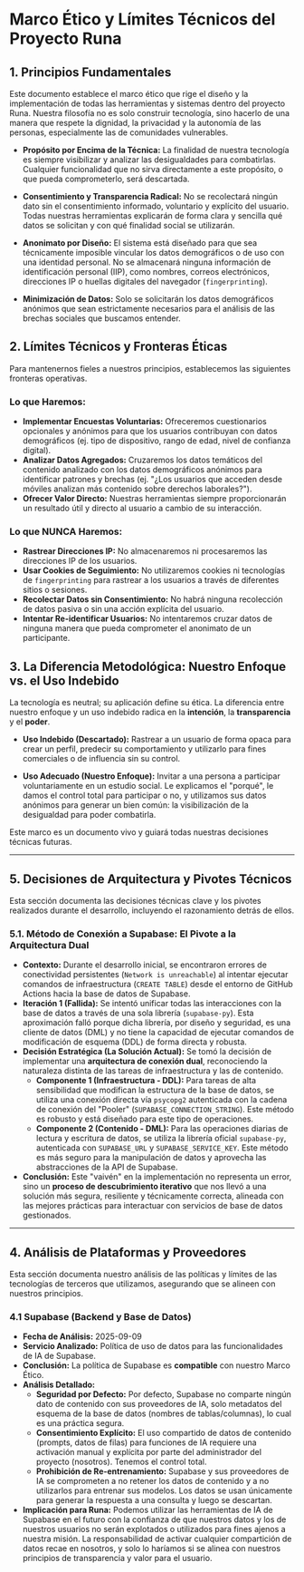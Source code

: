 # Marco Ético y Límites Técnicos del Proyecto Runa

## 1. Principios Fundamentales

Este documento establece el marco ético que rige el diseño y la implementación de todas las herramientas y sistemas dentro del proyecto Runa. Nuestra filosofía no es solo construir tecnología, sino hacerlo de una manera que respete la dignidad, la privacidad y la autonomía de las personas, especialmente las de comunidades vulnerables.

*   **Propósito por Encima de la Técnica:** La finalidad de nuestra tecnología es siempre visibilizar y analizar las desigualdades para combatirlas. Cualquier funcionalidad que no sirva directamente a este propósito, o que pueda comprometerlo, será descartada.

*   **Consentimiento y Transparencia Radical:** No se recolectará ningún dato sin el consentimiento informado, voluntario y explícito del usuario. Todas nuestras herramientas explicarán de forma clara y sencilla qué datos se solicitan y con qué finalidad social se utilizarán.

*   **Anonimato por Diseño:** El sistema está diseñado para que sea técnicamente imposible vincular los datos demográficos o de uso con una identidad personal. No se almacenará ninguna información de identificación personal (IIP), como nombres, correos electrónicos, direcciones IP o huellas digitales del navegador (`fingerprinting`).

*   **Minimización de Datos:** Solo se solicitarán los datos demográficos anónimos que sean estrictamente necesarios para el análisis de las brechas sociales que buscamos entender.

## 2. Límites Técnicos y Fronteras Éticas

Para mantenernos fieles a nuestros principios, establecemos las siguientes fronteras operativas.

### Lo que Haremos:

*   **Implementar Encuestas Voluntarias:** Ofreceremos cuestionarios opcionales y anónimos para que los usuarios contribuyan con datos demográficos (ej. tipo de dispositivo, rango de edad, nivel de confianza digital).
*   **Analizar Datos Agregados:** Cruzaremos los datos temáticos del contenido analizado con los datos demográficos anónimos para identificar patrones y brechas (ej. "¿Los usuarios que acceden desde móviles analizan más contenido sobre derechos laborales?").
*   **Ofrecer Valor Directo:** Nuestras herramientas siempre proporcionarán un resultado útil y directo al usuario a cambio de su interacción.

### Lo que NUNCA Haremos:

*   **Rastrear Direcciones IP:** No almacenaremos ni procesaremos las direcciones IP de los usuarios.
*   **Usar Cookies de Seguimiento:** No utilizaremos cookies ni tecnologías de `fingerprinting` para rastrear a los usuarios a través de diferentes sitios o sesiones.
*   **Recolectar Datos sin Consentimiento:** No habrá ninguna recolección de datos pasiva o sin una acción explícita del usuario.
*   **Intentar Re-identificar Usuarios:** No intentaremos cruzar datos de ninguna manera que pueda comprometer el anonimato de un participante.

## 3. La Diferencia Metodológica: Nuestro Enfoque vs. el Uso Indebido

La tecnología es neutral; su aplicación define su ética. La diferencia entre nuestro enfoque y un uso indebido radica en la **intención**, la **transparencia** y el **poder**.

*   **Uso Indebido (Descartado):** Rastrear a un usuario de forma opaca para crear un perfil, predecir su comportamiento y utilizarlo para fines comerciales o de influencia sin su control.

*   **Uso Adecuado (Nuestro Enfoque):** Invitar a una persona a participar voluntariamente en un estudio social. Le explicamos el "porqué", le damos el control total para participar o no, y utilizamos sus datos anónimos para generar un bien común: la visibilización de la desigualdad para poder combatirla.

Este marco es un documento vivo y guiará todas nuestras decisiones técnicas futuras.

---

## 5. Decisiones de Arquitectura y Pivotes Técnicos

Esta sección documenta las decisiones técnicas clave y los pivotes realizados durante el desarrollo, incluyendo el razonamiento detrás de ellos.

### 5.1. Método de Conexión a Supabase: El Pivote a la Arquitectura Dual

*   **Contexto:** Durante el desarrollo inicial, se encontraron errores de conectividad persistentes (`Network is unreachable`) al intentar ejecutar comandos de infraestructura (`CREATE TABLE`) desde el entorno de GitHub Actions hacia la base de datos de Supabase.
*   **Iteración 1 (Fallida):** Se intentó unificar todas las interacciones con la base de datos a través de una sola librería (`supabase-py`). Esta aproximación falló porque dicha librería, por diseño y seguridad, es una cliente de datos (DML) y no tiene la capacidad de ejecutar comandos de modificación de esquema (DDL) de forma directa y robusta.
*   **Decisión Estratégica (La Solución Actual):** Se tomó la decisión de implementar una **arquitectura de conexión dual**, reconociendo la naturaleza distinta de las tareas de infraestructura y las de contenido.
    *   **Componente 1 (Infraestructura - DDL):** Para tareas de alta sensibilidad que modifican la estructura de la base de datos, se utiliza una conexión directa vía `psycopg2` autenticada con la cadena de conexión del "Pooler" (`SUPABASE_CONNECTION_STRING`). Este método es robusto y está diseñado para este tipo de operaciones.
    *   **Componente 2 (Contenido - DML):** Para las operaciones diarias de lectura y escritura de datos, se utiliza la librería oficial `supabase-py`, autenticada con `SUPABASE_URL` y `SUPABASE_SERVICE_KEY`. Este método es más seguro para la manipulación de datos y aprovecha las abstracciones de la API de Supabase.
*   **Conclusión:** Este "vaivén" en la implementación no representa un error, sino un **proceso de descubrimiento iterativo** que nos llevó a una solución más segura, resiliente y técnicamente correcta, alineada con las mejores prácticas para interactuar con servicios de base de datos gestionados.

---

## 4. Análisis de Plataformas y Proveedores

Esta sección documenta nuestro análisis de las políticas y límites de las tecnologías de terceros que utilizamos, asegurando que se alineen con nuestros principios.

### 4.1 Supabase (Backend y Base de Datos)

*   **Fecha de Análisis:** 2025-09-09
*   **Servicio Analizado:** Política de uso de datos para las funcionalidades de IA de Supabase.
*   **Conclusión:** La política de Supabase es **compatible** con nuestro Marco Ético.
*   **Análisis Detallado:**
    *   **Seguridad por Defecto:** Por defecto, Supabase no comparte ningún dato de contenido con sus proveedores de IA, solo metadatos del esquema de la base de datos (nombres de tablas/columnas), lo cual es una práctica segura.
    *   **Consentimiento Explícito:** El uso compartido de datos de contenido (prompts, datos de filas) para funciones de IA requiere una activación manual y explícita por parte del administrador del proyecto (nosotros). Tenemos el control total.
    *   **Prohibición de Re-entrenamiento:** Supabase y sus proveedores de IA se comprometen a no retener los datos de contenido y a no utilizarlos para entrenar sus modelos. Los datos se usan únicamente para generar la respuesta a una consulta y luego se descartan.
*   **Implicación para Runa:** Podemos utilizar las herramientas de IA de Supabase en el futuro con la confianza de que nuestros datos y los de nuestros usuarios no serán explotados o utilizados para fines ajenos a nuestra misión. La responsabilidad de activar cualquier compartición de datos recae en nosotros, y solo lo haríamos si se alinea con nuestros principios de transparencia y valor para el usuario.
